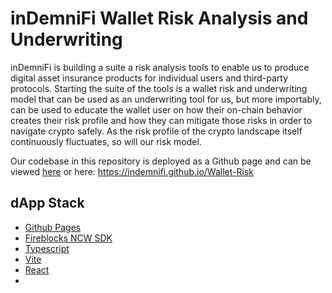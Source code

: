 # inDemniFi Wallet Risk Analysis and Underwriting 

  inDemniFi is building a suite a risk analysis tools to enable us to produce digital asset insurance products for individual users and third-party protocols. Starting the suite of the tools is a wallet risk and underwriting model that can be used as an underwriting tool for us, but more importably, can be used to educate the wallet user on how their on-chain behavior creates their risk profile and how they can mitigate those risks in order to navigate crypto safely. As the risk profile of the crypto landscape itself continuously fluctuates, so will our risk model. 

Our codebase in this repository is deployed as a Github page and can be viewed [here](https://indemnifi.github.io/Wallet-Risk) or here: https://indemnifi.github.io/Wallet-Risk

## dApp Stack

- [Github Pages](https://indemnifi.github.io/Wallet-Risk)
- [Fireblocks NCW SDK](https://www.npmjs.com/package/@fireblocks/ncw-js-sdk)
- [Typescript](https://www.npmjs.com/package/typescript)
- [Vite](https://www.npmjs.com/package/vite)
- [React](https://www.npmjs.com/package/react)
- 
